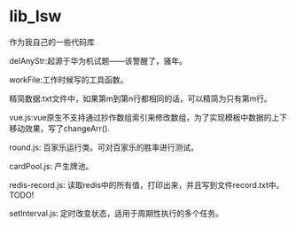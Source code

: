 # lib_lsw
作为我自己的一些代码库

delAnyStr:起源于华为机试题——该警醒了，骚年。

workFile:工作时候写的工具函数。

精简数据:txt文件中，如果第m到第n行都相同的话，可以精简为只有第m行。

vue.js:vue原生不支持通过抄作数组索引来修改数组，为了实现模板中数据的上下移动效果，写了changeArr().

round.js: 百家乐运行类。可对百家乐的胜率进行测试。

cardPool.js: 产生牌池。

redis-record.js: 读取redis中的所有值，打印出来，并且写到文件record.txt中。  TODO! 

setInterval.js: 定时改变状态，适用于周期性执行的多个任务。
